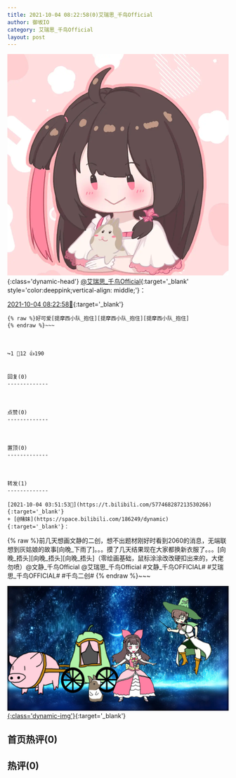 ```yaml
---
title: 2021-10-04 08:22:58(0)艾瑞思_千鸟Official
author: 御坂IO
category: 艾瑞思_千鸟Official
layout: post
---
```


![img](/images/7e08840c56f251de28bdf766b647bd5fe9a5d50a.jpg){:class='dynamic-head'}
[@艾瑞思_千鸟Official](https://space.bilibili.com/1090010845/dynamic){:target='_blank' style='color:deeppink;vertical-align: middle;'}：

[2021-10-04 08:22:58🔗](https://t.bilibili.com/577538144859902975){:target='_blank'}

~~~
{% raw %}好可爱[提摩西小队_抱住][提摩西小队_抱住][提摩西小队_抱住]
{% endraw %}~~~



↪️1 💬12 👍190


回复(0)
-------------



点赞(0)
-------------



置顶(0)
-------------



转发(1)
-------------

[2021-10-04 03:51:53🔗](https://t.bilibili.com/577468287213530266){:target='_blank'}
+ [@赌妹](https://space.bilibili.com/186249/dynamic){:target='_blank'}：
~~~
{% raw %}前几天想画文静的二创，想不出题材刚好时看到2060的消息，无端联想到灰姑娘的故事[向晚_下雨了]。。。摸了几天结果现在大家都换新衣服了。。。[向晚_捂头][向晚_捂头][向晚_捂头]（零绘画基础，鼠标涂涂改改硬扣出来的，大佬勿喷）@文静_千鸟Official @艾瑞思_千鸟Official #文静_千鸟OFFICIAL# #艾瑞思_千鸟OFFICIAL# #千鸟二创# 
{% endraw %}~~~


[![img](/images/9afa6aa0424dd77e9114aeecbc996cd0937ed20f.jpg){:class='dynamic-img'}](/images/9afa6aa0424dd77e9114aeecbc996cd0937ed20f.jpg){:target='_blank'}




首页热评(0)
-------------



热评(0)
-------------



